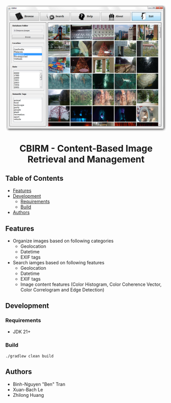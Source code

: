 <h1 align="center">
  <img src="./src/main/dist/img/logo.png" alt="Logo">

  <p align="center">CBIRM - Content-Based Image Retrieval and Management</p>
</h1>

## Table of Contents

- [Features](#features)
- [Development](#development)
    - [Requirements](#requirements)
    - [Build](#build)
- [Authors](#authors)

## Features

- Organize images based on following categories
    - Geolocation
    - Datetime
    - EXIF tags
- Search iamges based on following features
    - Geolocation
    - Datetime
    - EXIF tags
    - Image content features (Color Histogram, Color Coherence Vector, Color Correlogram and Edge Detection)

## Development

### Requirements

- JDK 21+

### Build

```shell
./gradlew clean build
```

## Authors

- Binh-Nguyen "Ben" Tran
- Xuan-Bach Le
- Zhilong Huang
